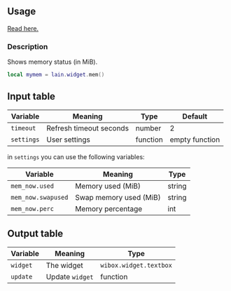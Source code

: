 ## Usage

[Read here.](https://github.com/copycat-killer/lain/wiki/Widgets#usage)

### Description

Shows memory status (in MiB).

```lua
local mymem = lain.widget.mem()
```

## Input table

Variable | Meaning | Type | Default
--- | --- | --- | ---
`timeout` | Refresh timeout seconds | number | 2
`settings` | User settings | function | empty function

in `settings` you can use the following variables:

Variable | Meaning | Type
--- | --- | --- 
`mem_now.used` | Memory used (MiB) | string
`mem_now.swapused` | Swap memory used (MiB) | string
`mem_now.perc` | Memory percentage | int

## Output table

Variable | Meaning | Type
--- | --- | ---
`widget` | The widget | `wibox.widget.textbox`
`update` | Update `widget` | function